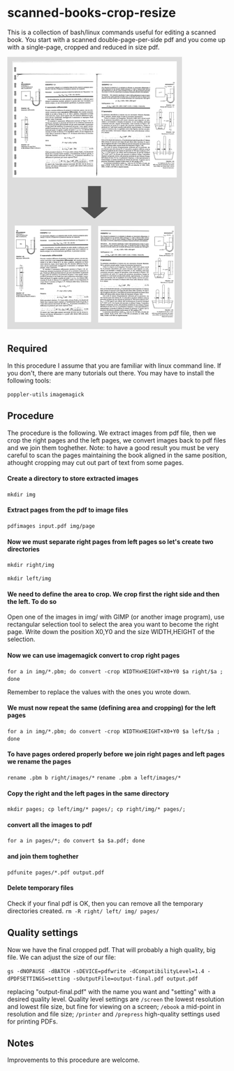 # scanned-books-crop-resize

This is a collection of bash/linux commands useful for editing a scanned book. You start with a scanned double-page-per-side pdf and you come up with a single-page, cropped and reduced in size pdf.

![](description.png)
## Required
In this procedure I assume that you are familiar with linux command line. If you don't, there are many tutorials out there.
You may have to install the following tools:

`poppler-utils`
`imagemagick`

## Procedure
The procedure is the following. We extract images from pdf file, then we crop the right pages and the left pages, we convert images back to pdf files and we join them toghether.
Note: to have a good result you must be very careful to scan the pages maintaining the book aligned in the same position, athought cropping may cut out part of text from some pages.

#### Create a directory to store extracted images
`mkdir img`
#### Extract pages from the pdf to image files
`pdfimages input.pdf img/page`

#### Now we must separate right pages from left pages so let's create two directories
`mkdir right/img`

`mkdir left/img`
#### We need to define the area to crop. We crop first the right side and then the left. To do so
Open one of the images in img/ with GIMP (or another image program), use rectangular selection tool to select the area you want to become the right page. Write down the position X0,Y0 and the size WIDTH,HEIGHT of the selection.
#### Now we can use imagemagick convert to crop right pages
`for a in img/*.pbm; do convert -crop WIDTHxHEIGHT+X0+Y0 $a right/$a ; done`

Remember to replace the values with the ones you wrote down.
#### We must now repeat the same (defining area and cropping) for the left pages
`for a in img/*.pbm; do convert -crop WIDTHxHEIGHT+X0+Y0 $a left/$a ; done`
#### To have pages ordered properly before we join right pages and left pages we rename the pages
`rename .pbm b right/images/*`
`rename .pbm a left/images/*`
#### Copy the right and the left pages in the same directory
`mkdir pages; cp left/img/* pages/; cp right/img/* pages/;`
#### convert all the images to pdf
`for a in pages/*; do convert $a $a.pdf; done`
#### and join them toghether
`pdfunite pages/*.pdf output.pdf`

#### Delete temporary files
Check if your final pdf is OK, then you can remove all the temporary directories created.
`rm -R right/ left/ img/ pages/`

## Quality settings
Now we have the final cropped pdf. That will probably a high quality, big file. We can adjust the size of our file:

`gs -dNOPAUSE -dBATCH -sDEVICE=pdfwrite -dCompatibilityLevel=1.4 -dPDFSETTINGS=setting -sOutputFile=output-final.pdf output.pdf`

replacing "output-final.pdf" with the name you want and "setting" with a desired quality level. Quality level settings are `/screen` the lowest resolution and lowest file size, but fine for viewing on a screen; `/ebook` a mid-point in resolution and file size; `/printer` and `/prepress` high-quality settings used for printing PDFs.

## Notes
Improvements to this procedure are welcome.
